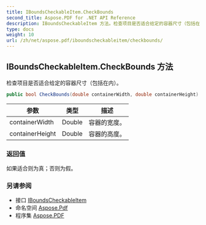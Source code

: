 ```yaml
---
title: IBoundsCheckableItem.CheckBounds
second_title: Aspose.PDF for .NET API Reference
description: IBoundsCheckableItem 方法。检查项目是否适合给定的容器尺寸（包括在内）
type: docs
weight: 10
url: /zh/net/aspose.pdf/iboundscheckableitem/checkbounds/
---
```

## IBoundsCheckableItem.CheckBounds 方法

检查项目是否适合给定的容器尺寸（包括在内）。

```csharp
public bool CheckBounds(double containerWidth, double containerHeight)
```

| 参数 | 类型 | 描述 |
| --- | --- | --- |
| containerWidth | Double | 容器的宽度。 |
| containerHeight | Double | 容器的高度。 |

### 返回值

如果适合则为真；否则为假。

### 另请参阅

* 接口 [IBoundsCheckableItem](../)
* 命名空间 [Aspose.Pdf](../../../aspose.pdf/)
* 程序集 [Aspose.PDF](../../../)